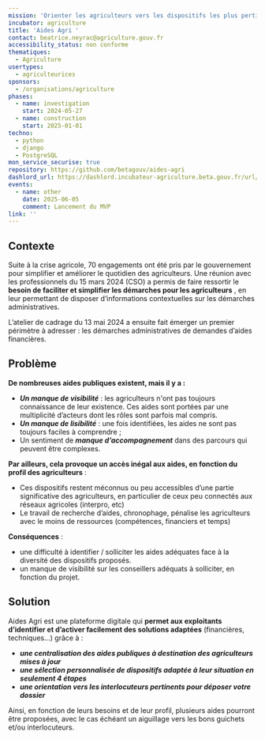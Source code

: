 ```yaml
---
mission: 'Orienter les agriculteurs vers les dispositifs les plus pertinents pour leur exploitation : aide financière, formation, accompagnement...'
incubator: agriculture
title: 'Aides Agri '
contact: beatrice.neyrac@agriculture.gouv.fr
accessibility_status: non conforme
thematiques:
  - Agriculture
usertypes:
  - agriculteurices
sponsors:
  - /organisations/agriculture
phases:
  - name: investigation
    start: 2024-05-27
  - name: construction
    start: 2025-01-01
techno:
  - python
  - django
  - PostgreSQL
mon_service_securise: true
repository: https://github.com/betagouv/aides-agri
dashlord_url: https://dashlord.incubateur-agriculture.beta.gouv.fr/url/aides-agri-beta-gouv-fr/
events:
  - name: other
    date: 2025-06-05
    comment: Lancement du MVP
link: ''
---
```

## Contexte

Suite à la crise agricole, 70 engagements ont été pris par le gouvernement pour simplifier et améliorer le quotidien des agriculteurs. Une réunion avec les professionnels du 15 mars 2024 (CSO) a permis de faire ressortir le **besoin de faciliter et simplifier les démarches pour les agriculteurs** , en leur permettant de disposer d’informations contextuelles sur les démarches administratives. 

L’atelier de cadrage du 13 mai 2024 a ensuite fait émerger un premier périmètre à adresser : les démarches administratives de demandes d’aides financières. 
## Problème

**De nombreuses aides publiques existent, mais il y a :** 
*   **_Un manque de visibilité_**  : les agriculteurs n'ont pas toujours connaissance de leur
existence. Ces aides sont portées par une multiplicité d’acteurs dont les rôles sont parfois mal compris.
* **_Un manque de lisibilité_** : une fois identifiées, les aides ne sont pas toujours faciles
à comprendre ;
* Un sentiment de **_manque d’accompagnement_** dans des parcours qui
peuvent être complexes.


**Par ailleurs, cela provoque un accès inégal aux aides, en fonction du profil des agriculteurs** : 
* Ces dispositifs restent méconnus ou peu accessibles d’une partie significative des agriculteurs, en particulier de ceux peu connectés aux réseaux agricoles (interpro, etc) 
* Le travail de recherche d’aides, chronophage, pénalise les agriculteurs avec le moins de ressources (compétences, financiers et temps)


**Conséquences** :  
* une difficulté à identifier / solliciter les aides adéquates face à la diversité des dispositifs proposés. 
* un manque de visibilité sur les conseillers adéquats à solliciter, en fonction du projet. 


## Solution

Aides Agri est une plateforme digitale qui **permet aux exploitants d’identifier et d’activer facilement des solutions adaptées** (financières, techniques...) grâce à : 
* **_une centralisation des aides publiques à destination des agriculteurs mises à jour_**
* **_une sélection personnalisée de dispositifs adaptée à leur situation en seulement 4 étapes_**
* **_une orientation vers les interlocuteurs pertinents pour déposer votre dossier_** 

Ainsi, en fonction de leurs besoins et de leur profil, plusieurs aides pourront être proposées, avec le cas échéant un aiguillage vers les bons guichets et/ou interlocuteurs.